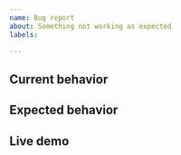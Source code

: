 ```yaml
---
name: Bug report
about: Something not working as expected
labels:

---
```


## Current behavior

<!-- Describe how the issue manifests. -->

## Expected behavior

<!-- Describe what the desired behavior would be. -->

## Live demo <!-- !!! THIS SECTION IS REQUIRED !!! -->

<!--
Provide a working example in order for us to be able to reproduce the issue.
The live demo template: https://codepen.io/limonte/pen/JjoWRMx
-->
